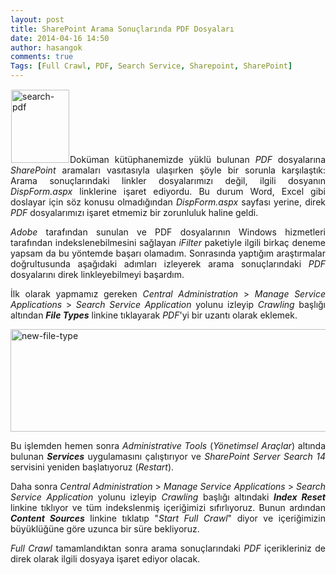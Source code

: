 ```yaml
---
layout: post
title: SharePoint Arama Sonuçlarında PDF Dosyaları
date: 2014-04-16 14:50
author: hasangok
comments: true
Tags: [Full Crawl, PDF, Search Service, Sharepoint, SharePoint]
---
```

<p style="text-align: justify;"><img class="alignleft  wp-image-672" style="margin: 1px;" alt="search-pdf" src="http://www.hasangok.com.tr/wp-content/uploads/2014/04/search-pdf.jpg" width="93" height="117" />Doküman kütüphanemizde yüklü bulunan <em>PDF</em> dosyalarına <em>SharePoint</em> aramaları vasıtasıyla ulaşırken şöyle bir sorunla karşılaştık: Arama sonuçlarındaki linkler dosyalarımızı değil, ilgili dosyanın <em>DispForm.aspx</em> linklerine işaret ediyordu. Bu durum Word, Excel gibi doslayar için söz konusu olmadığından <em>DispForm.aspx</em> sayfası yerine, direk <em>PDF</em> dosyalarımızı işaret etmemiz bir zorunluluk haline geldi.</p>
<p style="text-align: justify;"><em>Adobe</em> tarafından sunulan ve PDF dosyalarının Windows hizmetleri tarafından indekslenebilmesini sağlayan <em>iFilter</em> paketiyle ilgili birkaç deneme yapsam da bu yöntemde başarı olamadım. Sonrasında yaptığım araştırmalar doğrultusunda aşağıdaki adımları izleyerek arama sonuçlarındaki <em>PDF</em> dosyalarını direk linkleyebilmeyi başardım.</p>
<p style="text-align: justify;"><!--more--></p>
<p style="text-align: justify;">İlk olarak yapmamız gereken <em>Central Administration</em> &gt; <em>Manage Service Applications</em> &gt; <em>Search Service Application</em> yolunu izleyip <em>Crawling</em> başlığı altından <em><strong>File Types</strong></em> linkine tıklayarak <em>PDF</em>'yi bir uzantı olarak eklemek.</p>
<p style="text-align: justify;"><img class="alignleft size-full wp-image-673" alt="new-file-type" src="http://www.hasangok.com.tr/wp-content/uploads/2014/04/new-file-type.png" width="745" height="164" /></p>
<p style="text-align: justify;">Bu işlemden hemen sonra <em>Administrative Tools</em> (<em>Yönetimsel Araçlar</em>) altında bulunan <em><strong>Services</strong> </em>uygulamasını çalıştırıyor ve <em>SharePoint Server Search 14</em> servisini yeniden başlatıyoruz (<em>Restart</em>).</p>
<p style="text-align: justify;">Daha sonra <em>Central Administration</em> &gt; <em>Manage Service Applications</em> &gt; <em>Search Service Application</em> yolunu izleyip <em>Crawling</em> başlığı altındaki <strong><em>Index Reset</em></strong> linkine tıklıyor ve tüm indekslenmiş içeriğimizi sıfırlıyoruz. Bunun ardından <strong><em>Content Sources</em></strong> linkine tıklatıp "<em>Start Full Crawl</em>" diyor ve içeriğimizin büyüklüğüne göre uzunca bir süre bekliyoruz.</p>
<p style="text-align: justify;"><em>Full Crawl</em> tamamlandıktan sonra arama sonuçlarındaki <em>PDF</em> içerikleriniz de direk olarak ilgili dosyaya işaret ediyor olacak.</p>
